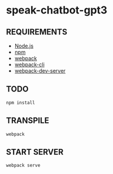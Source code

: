 # speak-chatbot-gpt3

## REQUIREMENTS
- [Node.js](https://nodejs.org/ja/)
- [npm](https://www.npmjs.com/)
- [webpack](https://webpack.js.org/)
- [webpack-cli](https://webpack.js.org/api/cli/)
- [webpack-dev-server](https://webpack.js.org/configuration/dev-server/)

## TODO
```shell
npm install
```

## TRANSPILE
```shell
webpack
```

## START SERVER
``` shell
webpack serve
```
